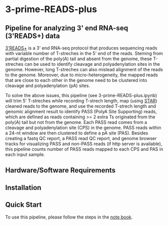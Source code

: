 # 3-prime-READS-plus
## Pipeline for analyzing 3' end RNA-seq (3'READS+) data 

[3'READS+](https://www.ncbi.nlm.nih.gov/pmc/articles/PMC5029459/) is a 3' end RNA-seq protocol that produces sequencing reads with variable number of T-streches in the 5' end of the reads. Steming from partial digestion of the poly(A) tail and absent from the genome, these T-streches can be used to identify cleavage and polyadenylation sites in the genome. However, long T-streches can also mislead alignment of the reads to the genome. Moreover, due to micro-heterogeneity, the mapped reads that are close to each other in the genome need to be clustered into cleavage and polyadenylation (pA) sites.

To solve the above issues, this pipeline (see 3-prime-READS-plus.ipynb) will trim 5' T-streches while recording T-strech length, map (using [STAR](https://github.com/alexdobin/STAR)) cleaned reads to the genome, and use the recorded T-strech length and genomic alignment result to identify PASS (PolyA Site Supporting) reads, which are defined as reads containing >= 2 extra Ts originated from the poly(A) tail but not from the genome. Each PASS read comes from a cleavage and polyadenylation site (CPS) in the genome. PASS reads within a 24-nt window are then clustered to define a pA site (PAS). Besides creating a fastq QC report, a PASS read QC report, and genome browser tracks for visualizing PASS and non-PASS reads (if http server is available), this pipeline counts number of PASS reads mapped to each CPS and PAS in each input sample. 


## Hardware/Software Requirements


## Installation


## Quick Start
To use this pipeline, please follow the steps in the [note book](https://github.com/DinghaiZ/3-prime-READS-plus/blob/master/3-prime-READS-plus.ipynb). 

